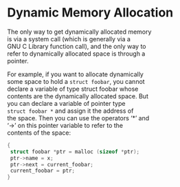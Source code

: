 # Dynamic Memory Allocation

 The only way to get dynamically allocated memory  
 is via a system call (which is generally via a  
 GNU C Library function call), and the only way to  
 refer to dynamically allocated space is through a  
 pointer.  

 For example, if you want to allocate dynamically  
 some space to hold a `struct foobar`, you cannot  
 declare a variable of type struct foobar whose  
 contents are the dynamically allocated space. But  
 you can declare a variable of pointer type  
 `struct foobar *` and assign it the address of  
 the space. Then you can use the operators ‘*’ and  
 ‘->’ on this pointer variable to refer to the  
 contents of the space:  
 ```c
 {
  struct foobar *ptr = malloc (sizeof *ptr);
  ptr->name = x;
  ptr->next = current_foobar;
  current_foobar = ptr;
}
```
